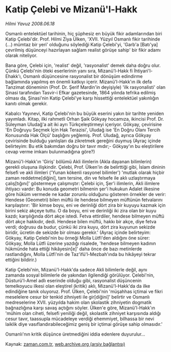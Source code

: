# Katip Çelebi ve Mizanü'l-Hakk

*Hilmi Yavuz 2008.06.18*

<tr><td class="metin" colspan="2" style="padding-top: 20px; padding-left: 5px; padding-right: 10px;">Osmanlı entelektüel tarihinin, hiç şüphesiz en büyük fikir adamlarından biri Katip Çelebi'dir. Prof. Hilmi Ziya Ülken, 'XVII. Yüzyıl Osmanlı fikir tarihinde (...) mümtaz bir yeri' olduğunu söylediği Katip Çelebi'yi, 'Garb'a [Batı'ya] çevrilmiş düşünceyi hazırlayan sağlam realist görüşe sahip' bir fikir adamı olarak niteliyor.</td></tr><tr><td class="metin" colspan="2" style="padding-top: 20px; padding-left: 5px; padding-right: 10px;"><p> Bana göre, Çelebi için, 'realist' değil, 'rasyonalist' demek daha doğru olur. Çünkü Çelebi'nin öteki eserlerinin yanı sıra, Mizanü'l-Hakk fi İhtiyari'l-Ehakk'ı, Osmanlı düşüncesine rasyonalist bir dönüşüm edindirme bağlamında yapılmış en önemli katkıyı içerir. Mizanü'l-Hakk'ın ilk defa Tanzimat döneminin (Prof. Dr. Şerif Mardin'in deyişiyle) 'ilk rasyonalisti' olan Şinasi tarafından Tasvir-i Efkar gazetesinde, 1864 yılında tefrika edilmiş olması da, Şinasi'nin Katip Çelebi'ye karşı hissettiği entelektüel yakınlığın kanıtı olmak gerekir.
<p> Kabalcı Yayınevi, Katip Çelebi'nin bu büyük eserini yakın bir tarihte yeniden yayımladı. Kitap, ilki rahmetli Orhan Şaik Gökyay hocamıza, ikincisi Prof. Dr. Süleyman Uludağ'a ait iki ayrı Türkçeleştirmeyi içeriyor. Gökyay, çevirisine 'En Doğruyu Seçmek İçin Hak Terazisi', Uludağ ise 'En Doğru Olanı Tercih Konusunda Hak Ölçü' başlığını yeğlemiş. Prof. Uludağ, ayrıca Gökyay çevirisinde bulduğu yanlışları da zikretmek gereğini duymuş (Ayraç içinde belirteyim: Bu etik bakımdan doğru bir tavır mıdır;- Gökyay'ın bu eleştirilere cevap verme imkanı bulunmadığına göre?)
<p> Mizanü'l-Hakk'ın 'Giriş' bölümü Akli ilimlerin (Akla dayanan bilimlerin) gerekli oluşuna ilişkindir. Çelebi, Prof. Ülken'in de belirttiği gibi, İslam dininin felsefi ve akli ilimleri ('Yunan kökenli rasyonel bilimler') 'mutlak olarak hiçbir zaman reddetme[diğini], tam tersine, din ve felsefe ile aklı uzlaştırmaya çalış[tığını]' göstermeye çalışmıştır: Çelebi için, Şer'i ilimlerin, Akli ilimlere ihtiyacı vardır: Bu konuda geometri bilmenin şer'i hukukun Adalet ilkesine göre hüküm vermede ne kadar zorunlu olduğunu gösteren örnekler de verir: Hendese (Geometri) bilen müftü ile hendese bilmeyen müftünün fetvalarını karşılaştırır: 'Bir kimse boyu, eni ve derinliği dört zira bir kuyuyu kazmak için birini sekiz akçeye tuttu. O da boyu, eni ve derinliği iki zira olan bir kuyu kazdı; karşılığında dört akçe istedi. Fetva ettirdiler, hendese bilmeyen müftü dört akçe hakkıdır, dedi. Hendese bilen müftü, hakkı bir akçe, diye fetva verdi; doğrusu da budur, çünkü iki zira kuyu, dört zira kuyunun sekizde biridir, ücretin de sekizde bir olması gerekir.' (Ayraç içinde belirteyim: Gökyay, Katip Çelebi'nin bu örneği Molla Lütfi'den aldığını öne sürer: Gökyay, Molla Lütfi üzerine yazdığı risalede, 'hendese bilmeyen kadının hükmünde hata ettiği hikâyesin[e]' daha önce de bazı metinlerde rastlandığını, Molla Lütfi'nin de Taz'ifü'l-Mezbah'ında bu hikâyeyi tekrar ettiğini bildirir.)
<p> Katip Çelebi'nin, Mizanü'l-Hakk'da sadece Akli bilimlerle değil, aynı zamanda sosyal bilimlerle de yakından ilgilendiği görülüyor. Çelebi'nin, Düsturü'l-Amel adlı eserinde olduğu gibi, rasyonalist düşüncenin temelkoyucu ilkesi olan eleştirel (kritik) aklı, Mizanü'l-Hakk'da da ilke edindiğine tanık oluyoruz. Prof. Ülken, Çelebi'nin 'müşahhas içtimai ve fikri meselelere cesur bir tenkid zihniyeti ile gir[diğini]' belirtir ve Osmanlı medreselerine XVII. yüzyılda hakim olan skolastik zihniyetin dogmatik bağnazlığına karşı savaş açtığını söyler. Ülken'e göre, Mizanü'l-Hakk'ın 'mühim olan ciheti, felsefi yeniliği değil, skolastik zihniyet karşısında aldığı cesur tavır, taassupla mücadeleye verdiği ehemmiyet, bilhassa bir nevi laiklik diye vasıflandırabileceğimiz geniş bir içtimai görüşe sahip olmasıdır.'
<p> Osmanlı'nın kritik düşünce üretmediğini iddia edenlere duyurulur...<br/></p></p></p></p></p></td></tr>

Kaynak: [zaman.com.tr](http://zaman.com.tr/yazar.do?yazino=703524), [web.archive.org (arşiv bağlantısı)](http://web.archive.org/web/20080920143016/http://www.zaman.com.tr:80/yazar.do?yazino=703524)
